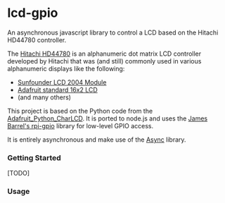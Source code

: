 # lcd-gpio
An asynchronous javascript library to control a LCD based on the Hitachi HD44780 controller.

The [Hitachi HD44780](https://en.wikipedia.org/wiki/Hitachi_HD44780_LCD_controller) is an alphanumeric dot matrix LCD controller developed by Hitachi that was (and still) commonly used in various alphanumeric displays like the following:
* [Sunfounder LCD 2004 Module](https://www.sunfounder.com/lcd2004-module.html)
* [Adafruit standard 16x2 LCD](https://www.adafruit.com/product/181)
* (and many others)

This project is based on the Python code from the [Adafruit_Python_CharLCD](https://github.com/adafruit/Adafruit_Python_CharLCD). 
It is ported to node.js and uses the [James Barrel's rpi-gpio](https://github.com/JamesBarwell/rpi-gpio.js) library for low-level GPIO access.

It is entirely asynchronous and make use of the [Async](https://caolan.github.io/async/) library.

### Getting Started
[TODO]



### Usage

